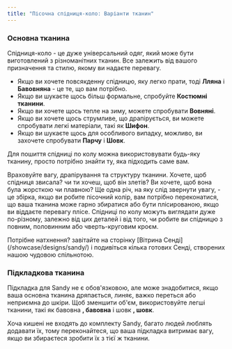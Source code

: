 ```yaml
---
title: "Пісочна спідниця-коло: Варіанти тканин"
---
```


### Основна тканина

Спідниця-коло - це дуже універсальний одяг, який може бути виготовлений з різноманітних тканин. Все залежить від вашого призначення та стилю, якому ви надаєте перевагу.

- Якщо ви хочете повсякденну спідницю, яку легко прати, тоді **Лляна** і **Бавовняна** - це те, що вам потрібно.
- Якщо ви шукаєте щось більш формальне, спробуйте **Костюмні тканини**.
- Якщо ви хочете щось тепле на зиму, можете спробувати **Вовняні**.
- Якщо ви хочете щось струмливе, що драпірується, ви можете спробувати легкі матеріали, такі як **Шифон**.
- Якщо ви шукаєте щось для особливого випадку, можливо, ви захочете спробувати **Парчу** і **Шовк**.

Для пошиття спідниці по колу можна використовувати будь-яку тканину, просто потрібно знайти ту, яка підходить саме вам.

<Tip>

Враховуйте вагу, драпірування та структуру тканини. Хочете, щоб спідниця звисала? чи ти хочеш, щоб він злетів? Ви хочете, щоб вона була жорсткою чи плавною?
Ще одна річ, на яку слід звернути увагу, - це збірка, якщо ви робите пісочний колір, вам потрібно переконатися, що ваша тканина може гарно збиратися або бути плісированою, якщо ви віддаєте перевагу плісе.
Спідниці по колу можуть виглядати дуже по-різному, залежно від цих деталей і від того, чи робите ви спідницю з повним, половинним або чверть-круговим кроєм.

</Tip>

<Note>

Потрібне натхнення? завітайте на сторінку [Вітрина Сенді] (/showcase/designs/sandy/) і подивіться кілька готових Сенді, створених нашою чудовою спільнотою.

</Note>

### Підкладкова тканина

Підкладка для Sandy не є обов'язковою, але може знадобитися, якщо ваша основна тканина дряпається, линяє, важко переться або неприємна до шкіри. Щоб зменшити об'єм, використовуйте легші тканини, такі як бавовна **, бавовна** і шовк **, шовк**.

<Note>

Хоча кишені не входять до комплекту Sandy, багато людей люблять додавати їх, тому переконайтеся, що ваша підкладка витримає вагу, якщо ви збираєтеся зробити їх з тієї ж тканини.

</Note>
